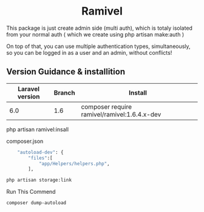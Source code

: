 <h1 align="center">Ramivel</h1>

This package is just create admin side (multi auth), which is totaly isolated from your normal auth ( which we create using php artisan make:auth )

On top of that, you can use multiple authentication types, simultaneously, so you can be logged
in as a user and an admin, without conflicts!

## Version Guidance & installition

| Laravel version    	 | Branch | Install                                       |
  ------------------ 	 | ------ | --------------------------------------------- |
| 6.0	 				         | 1.6 	  | composer require ramivel/ramivel:1.6.4.x-dev  |


php artisan ramivel:insall  

composer.json

```bash
    "autoload-dev": {
        "files":[
            "app/Helpers/helpers.php",
        ],
```

```bash
php artisan storage:link
```

Run This Commend 

```bash
composer dump-autoload
```
